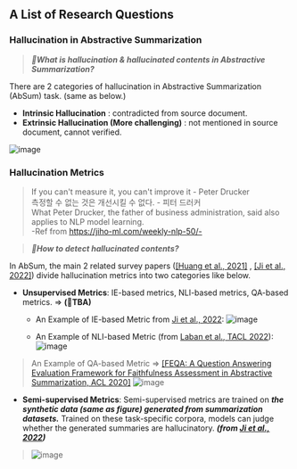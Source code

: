 
## A List of Research Questions


### Hallucination in Abstractive Summarization

> ***🤔What is hallucination & hallucinated contents in Abstractive Summarization?***

There are 2 categories of hallucination in Abstractive Summarization (AbSum) task. (same as below.)

- **Intrinsic Hallucination** : contradicted from source document.
- **Extrinsic Hallucination (More challenging)** : not mentioned in source document, cannot verified.

![image](https://user-images.githubusercontent.com/46081500/218894853-2f05fe57-8439-4e0f-a7b9-e28be7a2c7d5.png)


### Hallucination Metrics 

> If you can't measure it, you can't improve it - Peter Drucker  
> 측정할 수 없는 것은 개선시킬 수 없다. - 피터 드러커  
> What Peter Drucker, the father of business administration, said also applies to NLP model learning.  
> -Ref from https://jiho-ml.com/weekly-nlp-50/-

> ***🤔How to detect hallucinated contents?***

In AbSum, the main 2 related survey papers ([[Huang et al., 2021]](https://arxiv.org/abs/2104.14839) , [[Ji et al., 2022]](https://arxiv.org/abs/2202.03629)) divide hallucination metrics into two categories like below.

- **Unsupervised Metrics**: IE-based metrics, NLI-based metrics, QA-based metrics. => **(🚧TBA)**
  - An Example of IE-based Metric from [Ji et al., 2022](https://arxiv.org/abs/2202.03629): ![image](https://user-images.githubusercontent.com/46081500/219263471-29cd33ca-51f2-48cf-8e7e-c8e4d859af8d.png)

  - An Example of NLI-based Metric (from [Laban et al., TACL 2022](https://direct.mit.edu/tacl/article/doi/10.1162/tacl_a_00453/109470/SummaC-Re-Visiting-NLI-based-Models-for)): ![image](https://user-images.githubusercontent.com/46081500/219264108-55ce27d0-ca0e-4cfa-ae29-1976e875ce5c.png)


> An Example of QA-based Metric => [[FEQA: A Question Answering Evaluation Framework for Faithfulness
Assessment in Abstractive Summarization, ACL 2020]](https://arxiv.org/pdf/2005.03754.pdf)
> ![image](https://user-images.githubusercontent.com/46081500/218945714-4197f87f-350d-4e83-a248-4309826d43bc.png)


- **Semi-supervised Metrics**: Semi-supervised metrics are trained on ***the synthetic data (same as figure) generated from summarization datasets.*** Trained on these task-specific corpora, models can judge whether the generated summaries are hallucinatory. ***(from [Ji et al., 2022](https://arxiv.org/abs/2202.03629))*** 
> ![image](https://user-images.githubusercontent.com/46081500/218901003-69e5c770-e697-43b4-9f6a-a87396776662.png)



### 
